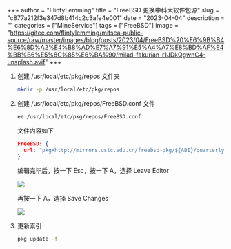 +++
author = "FlintyLemming"
title = "FreeBSD 更换中科大软件包源"
slug = "c877a212f3e347d8b414c2c3afe4e001"
date = "2023-04-04"
description = ""
categories = ["MineService"]
tags = ["FreeBSD"]
image = "https://gitee.com/flintylemming/mitsea-public-source/raw/master/images/blog/posts/2023/04/FreeBSD%20%E6%9B%B4%E6%8D%A2%E4%B8%AD%E7%A7%91%E5%A4%A7%E8%BD%AF%E4%BB%B6%E5%8C%85%E6%BA%90/milad-fakurian-r1JDkQgwnC4-unsplash.avif"
+++

1. 创建 /usr/local/etc/pkg/repos 文件夹

    ```bash
    mkdir -p /usr/local/etc/pkg/repos
    ```

2. 创建 /usr/local/etc/pkg/repos/FreeBSD.conf 文件

    ```bash
    ee /usr/local/etc/pkg/repos/FreeBSD.conf
    ```

    文件内容如下

    ```json
    FreeBSD: {
      url: "pkg+http://mirrors.ustc.edu.cn/freebsd-pkg/${ABI}/quarterly",
    }
    ```

    编辑完毕后，按一下 Esc，按一下 A，选择 Leave Editor

    ![](https://gitee.com/flintylemming/mitsea-public-source/raw/master/images/blog/posts/2023/04/FreeBSD%20%E6%9B%B4%E6%8D%A2%E4%B8%AD%E7%A7%91%E5%A4%A7%E8%BD%AF%E4%BB%B6%E5%8C%85%E6%BA%90/Untitled.avif)

    再按一下 A，选择 Save Changes

    ![](https://gitee.com/flintylemming/mitsea-public-source/raw/master/images/blog/posts/2023/04/FreeBSD%20%E6%9B%B4%E6%8D%A2%E4%B8%AD%E7%A7%91%E5%A4%A7%E8%BD%AF%E4%BB%B6%E5%8C%85%E6%BA%90/Untitled%201.avif)

3. 更新索引

    ```bash
    pkg update -f
    ```
